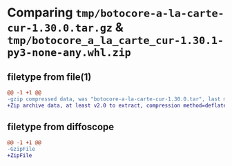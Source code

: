 # Comparing `tmp/botocore-a-la-carte-cur-1.30.0.tar.gz` & `tmp/botocore_a_la_carte_cur-1.30.1-py3-none-any.whl.zip`

## filetype from file(1)

```diff
@@ -1 +1 @@
-gzip compressed data, was "botocore-a-la-carte-cur-1.30.0.tar", last modified: Tue Jul  4 01:44:21 2023, max compression
+Zip archive data, at least v2.0 to extract, compression method=deflate
```

## filetype from diffoscope

```diff
@@ -1 +1 @@
-GzipFile
+ZipFile
```

